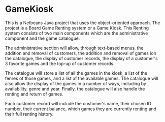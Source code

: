 # GameKiosk

This is a Netbeans Java project that uses the object-oriented approach. The projcet is a Board Game Renting system or a Game Kiosk. This Renting system consists of two main components which are the administrative component and the game catalogue. 

The administrative section will allow, through text-based menus, the addition and removal of customers, the addition and removal of games ion the catalogue, the display of customer records, the display of a customer's 3 favorite games and the top-up of customer records. 

The catalogue will store a list of all the games in the kiosk, a list of the fenres of those games, and a list of the available games. The catalogue will also allow the display of the games in a number of ways, including by availability, genre and year. Finally, the catalogue will also handle the renting and return of games. 

Each customer record will include the customer's name, their chosen ID number, their current balance, which games they are currently renting and their full renting history. 
